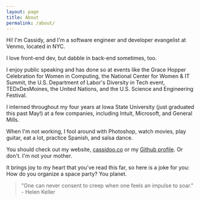 ```yaml
---
layout: page
title: About
permalink: /about/
---
```


Hi!  I'm Cassidy, and I'm a software engineer and developer evangelist at Venmo, located in NYC.

I love front-end dev, but dabble in back-end sometimes, too.

I enjoy public speaking and has done so at events like the Grace Hopper Celebration for Women in Computing, the National Center for Women & IT Summit, the U.S. Department of Labor's Diversity in Tech event, TEDxDesMoines, the United Nations, and the U.S. Science and Engineering Festival.

I interned throughout my four years at Iowa State University (just graduated this past May!) at a few companies, including Intuit, Microsoft, and General Mills.

When I'm not working, I fool around with Photoshop, watch movies, play guitar, eat a lot, practice Spanish, and salsa dance.

You should check out my website, [cassidoo.co](http://cassidoo.co) or my [Github profile](http://github.com/cassidoo).  Or don't.  I'm not your mother.

It brings joy to my heart that you've read this far, so here is a joke for you: How do you organize a space party? You planet.


>  "One can never consent to creep when one feels an impulse to soar." - Helen Keller
